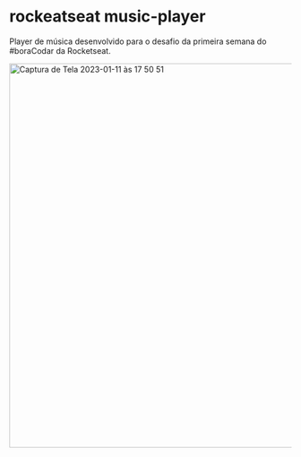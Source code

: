 # rockeatseat music-player
Player de música desenvolvido para o desafio da primeira semana do #boraCodar da Rocketseat.

<img width="686" alt="Captura de Tela 2023-01-11 às 17 50 51" src="https://user-images.githubusercontent.com/114972433/211914982-81ef2732-8d5d-4303-825a-0c90eb8cf994.png">
